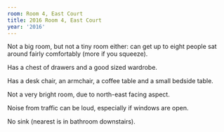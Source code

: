 ```yaml
---
room: Room 4, East Court
title: 2016 Room 4, East Court
year: '2016'
---
```


Not a big room, but not a tiny room either: can get up to eight people sat around fairly comfortably (more if you squeeze).

Has a chest of drawers and a good sized wardrobe.

Has a desk chair, an armchair, a coffee table and a small bedside table.

Not a very bright room, due to north-east facing aspect.

Noise from traffic can be loud, especially if windows are open.

No sink (nearest is in bathroom downstairs).